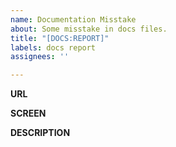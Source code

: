 ```yaml
---
name: Documentation Misstake
about: Some misstake in docs files.
title: "[DOCS:REPORT]"
labels: docs report
assignees: ''

---
```


**URL**

**SCREEN**

**DESCRIPTION**

